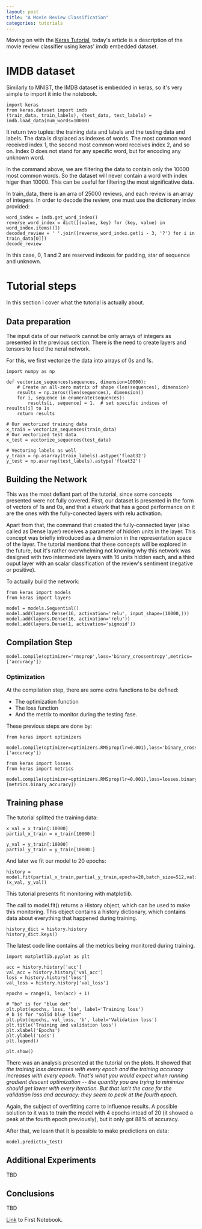 ```yaml
---
layout: post
title: "A Movie Review Classification"
categories: tutorials
---
```


Moving on with the [Keras Tutorial](https://github.com/fchollet/deep-learning-with-python-notebooks/blob/master/3.5-classifying-movie-reviews.ipynb), today's article is a description of the movie review classifier using keras' imdb embedded dataset. 

# IMDB dataset

Similarly to MNIST, the IMDB dataset is embedded in keras, so it's very simple to import it into the notebook. 

```
import keras
from keras.dataset import imdb
(train_data, train_labels), (test_data, test_labels) = imdb.load_data(num_words=10000)
```

It return two tuples: the training data and labels and the testing data and labels. The data is displaced as indexes of words. The most common word received index 1, the second most common word receives index 2, and so on. Index 0 does not stand for any specific word, but for encoding any unknown word. 

In the command above, we are filtering the data to contain only the 10000 most common words. So the dataset will never contain a word with index higer than 10000. This can be useful for filtering the most significative data. 

In train_data, there is an arra of 25000 reviews, and each review is an array of integers. In order to decode the review, one must use the dictionary index provided:

```
word_index = imdb.get_word_index()
reverse_word_index = dict([(value, key) for (key, value) in word_index.items()])
decoded_review = ' '.join([reverse_word_index.get(i - 3, '?') for i in train_data[0]])
decode_review
```

In this case, 0, 1 and 2 are reserved indexes for padding, star of sequence and unknown. 


# Tutorial steps

In this section I cover what the tutorial is actually about. 

## Data preparation

The input data of our network cannot be only arrays of integers as presented in the previous section. There is the need to create layers and tensors to feed the neral network. 

For this, we first vectorize the data into arrays of 0s and 1s. 

```
import numpy as np

def vectorize_sequences(sequences, dimension=10000):
    # Create an all-zero matrix of shape (len(sequences), dimension)
    results = np.zeros((len(sequences), dimension))
    for i, sequence in enumerate(sequences):
        results[i, sequence] = 1.  # set specific indices of results[i] to 1s
    return results

# Our vectorized training data
x_train = vectorize_sequences(train_data)
# Our vectorized test data
x_test = vectorize_sequences(test_data)

# Vectoring labels as well
y_train = np.asarray(train_labels).astype('float32')
y_test = np.asarray(test_labels).astype('float32')
```

## Building the Network

This was the most defiant part of the tutorial, since some concepts presented were not fully covered. First, our dataset is presented in the form of vectors of 1s and 0s, and that a etwork that has a good performance on it are the ones with the fully-conected layers with relu activation. 

Apart from that, the command that created the fully-connected layer (also called as Dense layer) receives a parameter of hidden units in the layer. This concept was briefly introduced as a dimension in the representation space of the layer. The tutorial mentions that these concepts will be explored in the future, but it's rather overwhelming not knowing why this network was designed with two intermediate layers with 16 units hidden each, and a third ouput layer with an scalar classification of the review's sentiment (negative or positive).

To actually build the network:

```
from keras import models
from keras import layers

model = models.Sequential()
model.add(layers.Dense(16, activation='relu', input_shape=(10000,)))
model.add(layers.Dense(16, activation='relu'))
model.add(layers.Dense(1, activation='sigmoid'))
```

## Compilation Step

```
model.compile(optimizer='rmsprop',loss='binary_crossentropy',metrics=['accuracy'])
```

### Optimization

At the compilation step, there are some extra functions to be defined:

* The optimization function
* The loss function
* And the metrix to monitor during the testing fase.

These previous steps are done by:

```
from keras import optimizers

model.compile(optimizer=optimizers.RMSprop(lr=0.001),loss='binary_crossentropy',metrics=['accuracy'])

from keras import losses
from keras import metrics

model.compile(optimizer=optimizers.RMSprop(lr=0.001),loss=losses.binary_crossentropy,metrics=[metrics.binary_accuracy])
```

## Training phase

The tutorial splitted the training data:

```
x_val = x_train[:10000]
partial_x_train = x_train[10000:]

y_val = y_train[:10000]
partial_y_train = y_train[10000:]
```

And later we fit our model to 20 epochs:

```
history = model.fit(partial_x_train,partial_y_train,epochs=20,batch_size=512,validation_data=(x_val, y_val))
```

This tutorial presents fit monitoring with matplotlib.

The call to model.fit() returns a History object, which can be used to make this monitoring. This object contains a history dictionary, which contains data about everything that happened during training. 

```
history_dict = history.history
history_dict.keys()
```

The latest code line contains all the metrics being monitored during training. 

```
import matplotlib.pyplot as plt

acc = history.history['acc']
val_acc = history.history['val_acc']
loss = history.history['loss']
val_loss = history.history['val_loss']

epochs = range(1, len(acc) + 1)

# "bo" is for "blue dot"
plt.plot(epochs, loss, 'bo', label='Training loss')
# b is for "solid blue line"
plt.plot(epochs, val_loss, 'b', label='Validation loss')
plt.title('Training and validation loss')
plt.xlabel('Epochs')
plt.ylabel('Loss')
plt.legend()

plt.show()
```

There was an analysis presented at the tutorial on the plots. It showed that *the training loss decreases with every epoch and the training accuracy increases with every epoch. That's what you would expect when running gradient descent optimization -- the quantity you are trying to minimize should get lower with every iteration. But that isn't the case for the validation loss and accuracy: they seem to peak at the fourth epoch.* 

Again, the subject of overfitting came to influence results. A possible solution to it was to train the model with 4 epochs intead of 20 (it showed a peak at the fourth epoch previously), but it only got 88% of accuracy. 

After that, we learn that it is possible to make predictions on data:

```
model.predict(x_test)
```

## Additional Experiments

TBD

## Conclusions

TBD

[Link](https://github.com/LucianaMarques/simpleCNN/blob/master/Notebooks/Movie%20Reviews%20Classifier.ipynb) to First Notebook.